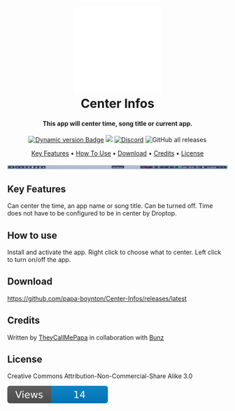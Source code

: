 <h1 align="center">
  <br>
  <a href="#"><img src="Images/Logo.png" alt="Logo" width="200"></a>
  <br>
  Center Infos
  <br>
</h1>

<h4 align="center">This app will center time, song title or current app.</h4>

<p align="center">
  <a href="https://droptopfour.com/community-apps"><img alt="Dynamic version Badge" src="https://img.shields.io/badge/dynamic/json?url=https%3A%2F%2Fraw.githubusercontent.com%2FDroptop-Four%2FGlobalData%2Fmain%2Fdata%2Fcommunity_apps%2Fcommunity_apps.json&query=%24.apps%5B%3F(%40.app.name%20%3D%3D%20'Center%20Infos')%5D.app.version&prefix=v&label=Version&color=43ff64"></a>
  <a href="https://droptopfour.com"><img src="https://img.shields.io/badge/Droptop%20Four%20Website-43ff64"></a>
  <a href="https://droptopfour.com/discord"><img alt="Discord" src="https://img.shields.io/discord/800124057923485728"></a>
  <img alt="GitHub all releases" src="https://img.shields.io/github/downloads/papa-boynton/Center-Infos/total">
</p>

<p align="center">
  <a href="#key-features">Key Features</a> •
  <a href="#how-to-use">How To Use</a> •
  <a href="#download">Download</a> •
  <a href="#credits">Credits</a> •
  <a href="#license">License</a>
</p>

![screenshot](Images/Screenshot.png)

## Key Features
Can center the time, an app name or song title.  Can be turned off.  Time does not have to be configured to be in center by Droptop.

## How to use
Install and activate the app.  Right click to choose what to center.  Left click to turn on/off the app.

## Download
https://github.com/papa-boynton/Center-Infos/releases/latest

## Credits
Written by [TheyCallMePapa](https://github.com/papa-boynton) in collaboration with [Bunz](https://github.com/66Bunz)

## License
Creative Commons Attribution-Non-Commercial-Share Alike 3.0

[![Image of counter](https://github.com/papa-boynton/counter/blob/master/svg/685756151/badge.svg)](https://github.com/papa-boynton/counter/blob/master/readme/685756151/week.md)
